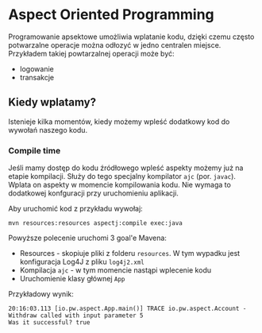 # Aspect Oriented Programming

Programowanie apsektowe umożliwia wplatanie kodu, dzięki czemu często potwarzalne operacje można odłozyć w jedno centralen miejsce.
Przykładem takiej powtarzalnej operacji może być:
* logowanie
* transakcje

## Kiedy wplatamy?
Istenieje kilka momentów, kiedy możemy wpleść dodatkowy kod do wywołań naszego kodu.
### Compile time
Jeśli mamy dostęp do kodu źródłowego wpleść aspekty możemy już na etapie kompilacji. Służy do tego specjalny kompilator `ajc` (por. `javac`). Wplata on aspekty
w momencie kompilowania kodu. Nie wymaga to dodatkowej konfguracji przy uruchomieniu aplikacji.

Aby uruchomić kod z przykładu wywołaj:
```shell
mvn resources:resources aspectj:compile exec:java
```
Powyższe polecenie uruchomi 3 goal'e Mavena:
* Resources - skopiuje pliki z folderu `resources`. W tym wypadku jest konfiguracja Log4J z pliku `log4j2.xml`
* Kompilacja `ajc` - w tym momencie nastąpi wplecenie kodu
* Uruchomienie klasy głównej `App`

Przykładowy wynik:
```shell
20:16:03.113 [io.pw.aspect.App.main()] TRACE io.pw.aspect.Account - Withdraw called with input parameter 5
Was it successful? true
```